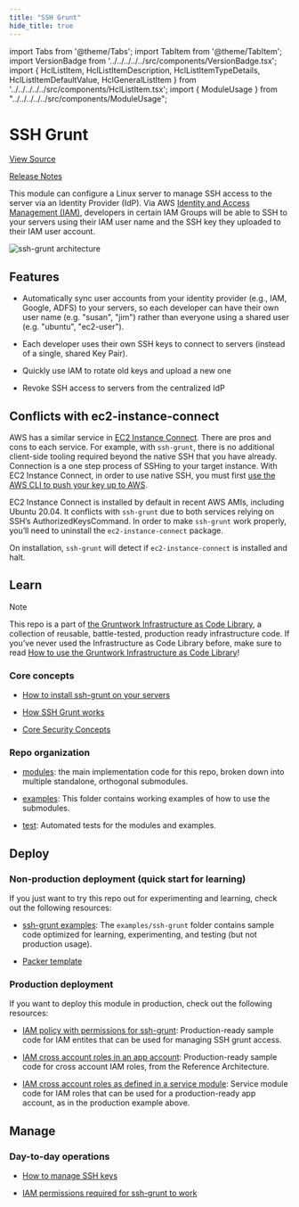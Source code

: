 ```yaml
---
title: "SSH Grunt"
hide_title: true
---
```


import Tabs from '@theme/Tabs';
import TabItem from '@theme/TabItem';
import VersionBadge from '../../../../../src/components/VersionBadge.tsx';
import { HclListItem, HclListItemDescription, HclListItemTypeDetails, HclListItemDefaultValue, HclGeneralListItem } from '../../../../../src/components/HclListItem.tsx';
import { ModuleUsage } from "../../../../../src/components/ModuleUsage";

<VersionBadge repoTitle="Security Modules" version="0.67.8" lastModifiedVersion="0.67.8"/>

# SSH Grunt

<a href="https://github.com/tnn-tnn-tnn-tnn-tnn-gruntwork-io/terraform-aws-security/tree/v0.67.8/modules/ssh-grunt" className="link-button" title="View the source code for this module in GitHub.">View Source</a>

<a href="https://github.com/tnn-tnn-tnn-tnn-tnn-gruntwork-io/terraform-aws-security/releases/tag/v0.67.8" className="link-button" title="Release notes for only versions which impacted this module.">Release Notes</a>

This module can configure a Linux server to manage SSH access to the server via an Identity Provider (IdP). Via AWS [Identity and Access Management (IAM)](https://aws.amazon.com/iam/), developers in certain IAM Groups will be able to SSH to your servers using their IAM user name and the SSH key they uploaded to their IAM user account.

![ssh-grunt architecture](/img/reference/modules/terraform-aws-security/ssh-grunt/ssh-grunt-architecture.png)

## Features

*   Automatically sync user accounts from your identity provider (e.g., IAM, Google, ADFS) to your servers, so each developer can have their own user name (e.g. "susan", "jim") rather than everyone using a shared user (e.g. "ubuntu", "ec2-user").

*   Each developer uses their own SSH keys to connect to servers (instead of a single, shared Key Pair).

*   Quickly use IAM to rotate old keys and upload a new one

*   Revoke SSH access to servers from the centralized IdP

## Conflicts with ec2-instance-connect

AWS has a similar service in [EC2 Instance Connect](https://docs.aws.amazon.com/AWSEC2/latest/UserGuide/Connect-using-EC2-Instance-Connect.html). There are pros and cons to each service. For example, with `ssh-grunt`, there is no additional client-side tooling required beyond the native SSH that you have already. Connection is a one step process of SSHing to your target instance. With EC2 Instance Connect, in order to use native SSH, you must first [use the AWS CLI to push your key up to AWS](https://docs.aws.amazon.com/AWSEC2/latest/UserGuide/ec2-instance-connect-methods.html).

EC2 Instance Connect is installed by default in recent AWS AMIs, including Ubuntu 20.04. It conflicts with `ssh-grunt` due to both services relying on SSH’s AuthorizedKeysCommand. In order to make `ssh-grunt` work properly, you’ll need to uninstall the `ec2-instance-connect` package.

On installation, `ssh-grunt` will detect if `ec2-instance-connect` is installed and halt.

## Learn

Note

This repo is a part of [the Gruntwork Infrastructure as Code Library](https://gruntwork.io/infrastructure-as-code-library/), a collection of reusable, battle-tested, production ready infrastructure code. If you’ve never used the Infrastructure as Code Library before, make sure to read [How to use the Gruntwork Infrastructure as Code Library](https://gruntwork.io/guides/foundations/how-to-use-gruntwork-infrastructure-as-code-library/)!

### Core concepts

*   [How to install ssh-grunt on your servers](https://github.com/tnn-tnn-tnn-tnn-tnn-gruntwork-io/terraform-aws-security/tree/v0.67.8/modules/ssh-grunt/core-concepts.md#install-ssh-grunt-on-your-servers)

*   [How SSH Grunt works](https://github.com/tnn-tnn-tnn-tnn-tnn-gruntwork-io/terraform-aws-security/tree/v0.67.8/modules/ssh-grunt/core-concepts.md#how-it-works)

*   [Core Security Concepts](https://github.com/tnn-tnn-tnn-tnn-tnn-gruntwork-io/terraform-aws-security/tree/v0.67.8/README.adoc#core-concepts)

### Repo organization

*   [modules](https://github.com/tnn-tnn-tnn-tnn-tnn-gruntwork-io/terraform-aws-security/tree/v0.67.8/modules): the main implementation code for this repo, broken down into multiple standalone, orthogonal submodules.

*   [examples](https://github.com/tnn-tnn-tnn-tnn-tnn-gruntwork-io/terraform-aws-security/tree/v0.67.8/examples): This folder contains working examples of how to use the submodules.

*   [test](https://github.com/tnn-tnn-tnn-tnn-tnn-gruntwork-io/terraform-aws-security/tree/v0.67.8/test): Automated tests for the modules and examples.

## Deploy

### Non-production deployment (quick start for learning)

If you just want to try this repo out for experimenting and learning, check out the following resources:

*   [ssh-grunt examples](https://github.com/tnn-tnn-tnn-tnn-tnn-gruntwork-io/terraform-aws-security/tree/v0.67.8/examples/ssh-grunt): The `examples/ssh-grunt` folder contains sample code optimized for learning, experimenting, and testing (but not production usage).

*   [Packer template](https://github.com/tnn-tnn-tnn-tnn-tnn-gruntwork-io/terraform-aws-security/tree/v0.67.8/examples/ssh-grunt/packer/ssh-grunt-iam.json)

### Production deployment

If you want to deploy this module in production, check out the following resources:

*   [IAM policy with permissions for ssh-grunt](https://github.com/tnn-tnn-tnn-tnn-tnn-gruntwork-io/terraform-aws-service-catalog/tree/main/modules/base/ec2-baseline): Production-ready sample code for IAM entites that can be used for managing SSH grunt access.

*   [IAM cross account roles in an app account](https://github.com/tnn-tnn-tnn-tnn-tnn-gruntwork-io/terraform-aws-service-catalog/tree/main/examples/for-production/infrastructure-live/dev/\_global/account-baseline): Production-ready sample code for cross account IAM roles, from the Reference Architecture.

*   [IAM cross account roles as defined in a service module](https://github.com/tnn-tnn-tnn-tnn-tnn-gruntwork-io/terraform-aws-service-catalog/tree/main/modules/landingzone/account-baseline-app/): Service module code for IAM roles that can be used for a production-ready app account, as in the production example above.

## Manage

### Day-to-day operations

*   [How to manage SSH keys](https://github.com/tnn-tnn-tnn-tnn-tnn-gruntwork-io/terraform-aws-security/tree/v0.67.8/modules/ssh-grunt/core-concepts.md#upload-public-ssh-keys)

*   [IAM permissions required for ssh-grunt to work](https://github.com/tnn-tnn-tnn-tnn-tnn-gruntwork-io/terraform-aws-security/tree/v0.67.8/modules/ssh-grunt/core-concepts.md#set-up-iam-permissions)


<!-- ##DOCS-SOURCER-START
{
  "originalSources": [
    "https://github.com/tnn-tnn-tnn-tnn-tnn-gruntwork-io/terraform-aws-security/tree/v0.67.8/modules/ssh-grunt/readme.adoc",
    "https://github.com/tnn-tnn-tnn-tnn-tnn-gruntwork-io/terraform-aws-security/tree/v0.67.8/modules/ssh-grunt/variables.tf",
    "https://github.com/tnn-tnn-tnn-tnn-tnn-gruntwork-io/terraform-aws-security/tree/v0.67.8/modules/ssh-grunt/outputs.tf"
  ],
  "sourcePlugin": "module-catalog-api",
  "hash": "c2944792bb17afe247f3094a2fafc5cc"
}
##DOCS-SOURCER-END -->
